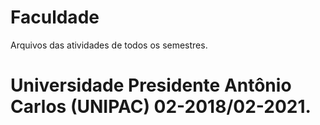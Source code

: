 # Faculdade
Arquivos das atividades de todos os semestres.
# Universidade Presidente Antônio Carlos (UNIPAC) 02-2018/02-2021.
